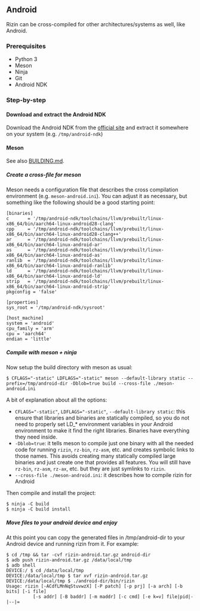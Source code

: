 ## Android

Rizin can be cross-compiled for other architectures/systems as well, like Android.

### Prerequisites

* Python 3
* Meson
* Ninja
* Git
* Android NDK

### Step-by-step

#### Download and extract the Android NDK

Download the Android NDK from the [official site](https://developer.android.com/ndk) and extract it somewhere on your system (e.g. `/tmp/android-ndk`)

#### Meson

See also [BUILDING.md](https://github.com/rizinorg/rizin/blob/dev/BUILDING.md#cross-compilation-for-android).

##### Create a cross-file for meson

Meson needs a configuration file that describes the cross compilation environment (e.g. `meson-android.ini`).
You can adjust it as necessary, but something like the following should be a good starting point:
```
[binaries]
c       = '/tmp/android-ndk/toolchains/llvm/prebuilt/linux-x86_64/bin/aarch64-linux-android28-clang'
cpp     = '/tmp/android-ndk/toolchains/llvm/prebuilt/linux-x86_64/bin/aarch64-linux-android28-clang++'
ar      = '/tmp/android-ndk/toolchains/llvm/prebuilt/linux-x86_64/bin/aarch64-linux-android-ar'
as      = '/tmp/android-ndk/toolchains/llvm/prebuilt/linux-x86_64/bin/aarch64-linux-android-as'
ranlib  = '/tmp/android-ndk/toolchains/llvm/prebuilt/linux-x86_64/bin/aarch64-linux-android-ranlib'
ld      = '/tmp/android-ndk/toolchains/llvm/prebuilt/linux-x86_64/bin/aarch64-linux-android-ld'
strip   = '/tmp/android-ndk/toolchains/llvm/prebuilt/linux-x86_64/bin/aarch64-linux-android-strip'
pkgconfig = 'false'

[properties]
sys_root = '/tmp/android-ndk/sysroot'

[host_machine]
system = 'android'
cpu_family = 'arm'
cpu = 'aarch64'
endian = 'little'
```

##### Compile with meson + ninja

Now setup the build directory with meson as usual:
```
$ CFLAGS="-static" LDFLAGS="-static" meson --default-library static --prefix=/tmp/android-dir -Dblob=true build --cross-file ./meson-android.ini
```

A bit of explanation about all the options:
* `CFLAGS="-static"`, `LDFLAGS="-static"`, `--default-library static`: this
  ensure that libraries and binaries are statically compiled, so you do not need
  to properly set LD_* environment variables in your Android environment to make
  it find the right libraries. Binaries have everything they need inside.
* `-Dblob=true`: it tells meson to compile just one binary with all the needed
  code for running `rizin`, `rz-bin`, `rz-asm`, etc. and creates symbolic links to
  those names. This avoids creating many statically compiled large binaries and
  just create one that provides all features. You will still have `rz-bin`,
  `rz-asm`, `rz-ax`, etc. but they are just symlinks to `rizin`.
* `--cross-file ./meson-android.ini`: it describes how to compile rizin for Android

Then compile and install the project:
```
$ ninja -C build
$ ninja -C build install
```

##### Move files to your android device and enjoy

At this point you can copy the generated files in /tmp/android-dir to your Android device and running rizin from it.
For example:
```
$ cd /tmp && tar -cvf rizin-android.tar.gz android-dir
$ adb push rizin-android.tar.gz /data/local/tmp
$ adb shell
DEVICE:/ $ cd /data/local/tmp
DEVICE:/data/local/tmp $ tar xvf rizin-android.tar.gz
DEVICE:/data/local/tmp $ ./android-dir/bin/rizin
Usage: rizin [-ACdfLMnNqStuvwzX] [-P patch] [-p prj] [-a arch] [-b bits] [-i file]
          [-s addr] [-B baddr] [-m maddr] [-c cmd] [-e k=v] file|pid|-|--|=
```
